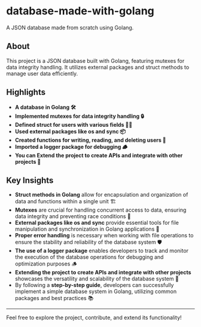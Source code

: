 # database-made-with-golang

A JSON database made from scratch using Golang.

## About

This project is a JSON database built with Golang, featuring mutexes for data integrity handling. It utilizes external packages and struct methods to manage user data efficiently.

## Highlights

- **A database in Golang 🛠️**
- **Implemented mutexes for data integrity handling 🔒**
- **Defined struct for users with various fields 🧑‍💼**
- **Used external packages like os and sync 📦**
- **Created functions for writing, reading, and deleting users 📝**
- **Imported a logger package for debugging 🪵**
- **You can Extend the project to create APIs and integrate with other projects 🚀**

## Key Insights

- **Struct methods in Golang** allow for encapsulation and organization of data and functions within a single unit 🏗️
- **Mutexes** are crucial for handling concurrent access to data, ensuring data integrity and preventing race conditions 🚧
- **External packages like os and sync** provide essential tools for file manipulation and synchronization in Golang applications 🧰
- **Proper error handling** is necessary when working with file operations to ensure the stability and reliability of the database system 🛡️
- **The use of a logger package** enables developers to track and monitor the execution of the database operations for debugging and optimization purposes 🪵
- **Extending the project to create APIs and integrate with other projects** showcases the versatility and scalability of the database system 🚀
- By following a **step-by-step guide**, developers can successfully implement a simple database system in Golang, utilizing common packages and best practices 📚

---

Feel free to explore the project, contribute, and extend its functionality!
